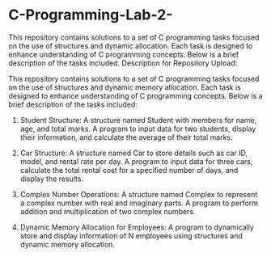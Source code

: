 # C-Programming-Lab-2-
This repository contains solutions to a set of C programming tasks focused on the use of structures and dynamic allocation.
Each task is designed to enhance understanding of C programming concepts. Below is a brief description of the tasks included.
Description for Repository Upload:

This repository contains solutions to a set of C programming tasks focused on the use of structures and dynamic memory allocation. Each task is designed to enhance understanding of C programming concepts. Below is a brief description of the tasks included:

1. Student Structure:
A structure named Student with members for name, age, and total marks.
A program to input data for two students, display their information, and calculate the average of their total marks.

2. Car Structure:
A structure named Car to store details such as car ID, model, and rental rate per day.
A program to input data for three cars, calculate the total rental cost for a specified number of days, and display the results.

3. Complex Number Operations:
A structure named Complex to represent a complex number with real and imaginary parts.
A program to perform addition and multiplication of two complex numbers.

4. Dynamic Memory Allocation for Employees:
A program to dynamically store and display information of N employees using structures and dynamic memory allocation.

